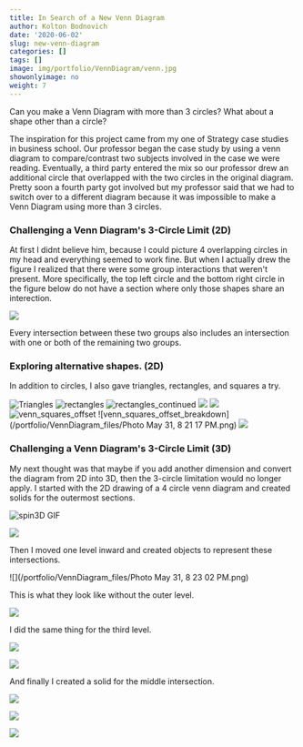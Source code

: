 ```yaml
---
title: In Search of a New Venn Diagram
author: Kolton Bodnovich
date: '2020-06-02'
slug: new-venn-diagram
categories: []
tags: []
image: img/portfolio/VennDiagram/venn.jpg
showonlyimage: no
weight: 7
---
```


Can you make a Venn Diagram with more than 3 circles? What about a shape other than a circle? 

<!--more-->

The inspiration for this project came from my one of Strategy case studies in business school. Our professor began the case study by using a venn diagram to compare/contrast two subjects involved in the case we were reading. Eventually, a third party entered the mix so our professor drew an additional circle that overlapped with the two circles in the original diagram. Pretty soon a fourth party got involved but my professor said that we had to switch over to a different diagram because it was impossible to make a Venn Diagram using more than 3 circles. 

### Challenging a Venn Diagram's 3-Circle Limit (2D)

At first I didnt believe him, because I could picture 4 overlapping circles in my head and everything seemed to work fine. But when I actually drew the figure I realized that there were some group interactions that weren't present. More specifically, the top left circle and the bottom right circle in the figure below do not have a section where only those shapes share an interection. 

![](/portfolio/VennDiagram_files/VennDiagram_3D_outline.png)

Every intersection between these two groups also includes an intersection with one or both of the remaining two groups. 

### Exploring alternative shapes. (2D)
In addition to circles, I also gave triangles, rectangles, and squares a try. 

![Triangles](/portfolio/VennDiagram_files/venn.jpg)
![rectangles ](/portfolio/VennDiagram_files/venn_bars_hollowedSquare.png)
![rectangles_continued](/portfolio/VennDiagram_files/venn_bars_closeuppng.png)
![](/portfolio/VennDiagram_files/venn_bars_center.png)
![](/portfolio/VennDiagram_files/venn_five_bars.png)
![venn_squares_offset](/portfolio/VennDiagram_files/venn_squares_assembly.jpg)
![venn_squares_offset_breakdown](/portfolio/VennDiagram_files/Photo May 31, 8 21 17 PM.png)
![](/portfolio/VennDiagram_files/venn_squares_V2.png)



### Challenging a Venn Diagram's 3-Circle Limit (3D)

My next thought was that maybe if you add another dimension and convert the diagram from 2D into 3D, then the 3-circle limitation would no longer apply. I started with the 2D drawing of a 4 circle venn diagram and created solids for the outermost sections. 

![spin3D GIF](/portfolio/VennDiagram_files/venn_spin3d.gif) 

![](/portfolio/VennDiagram_files/VennDiagram_3D_outer_1.png)

Then I moved one level inward and created objects to represent these intersections.

![](/portfolio/VennDiagram_files/Photo May 31, 8 23 02 PM.png) 

This is what they look like without the outer level. 

![](/portfolio/VennDiagram_files/VennDiagram_3D_3rdLayer_4.png)

I did the same thing for the third level.

![](/portfolio/VennDiagram_files/VennDiagram_3D_noMiddle.png) 

![](/portfolio/VennDiagram_files/VennDiagram_3D_3rdLayer_1.png)

And finally I created a solid for the middle intersection.

![](/portfolio/VennDiagram_files/VennDiagram_3D_all.png)

![](/portfolio/VennDiagram_files/VennDiagram_3D_center_2.png)

![](/portfolio/VennDiagram_files/venn_spin3d.gif)


